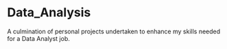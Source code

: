# Data_Analysis

A culmination of personal projects undertaken to enhance my skills needed for a Data Analyst job.
